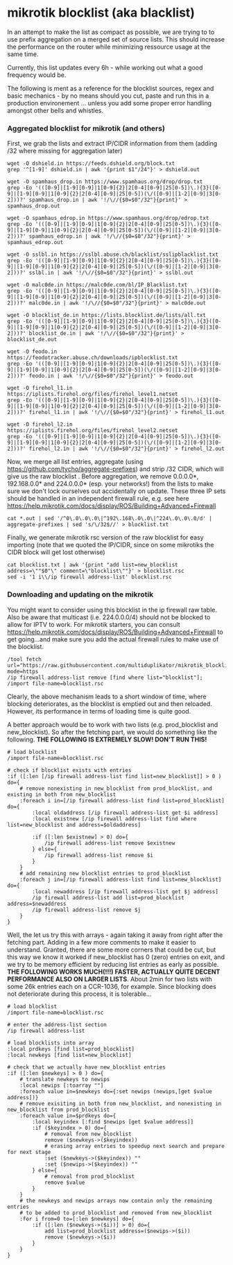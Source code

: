 # mikrotik blocklist (aka blacklist)
In an attempt to make the list as compact as possible, we are trying to to use prefix aggregation on a merged set of source lists.
This should increase the performance on the router while minimizing ressource usage at the same time.

Currently, this list updates every 6h - while working out what a good frequency would be.

The following is ment as a reference for the blocklist sources, regex and basic mechanics - by no means should you cut, paste and run this in a production environement ... unless you add some proper error handling amongst other bells and whistles. 

### Aggregated blocklist for mikrotik (and others)

First, we grab the lists and extract IP/CIDR information from them (adding /32 where missing for aggregation later)

```
wget -O dshield.in https://feeds.dshield.org/block.txt
grep '^[1-9]' dshield.in | awk '{print $1"/24"}' > dshield.out

wget -O spamhaus_drop.in https://www.spamhaus.org/drop/drop.txt
grep -Eo '(([0-9]|[1-9][0-9]|1[0-9]{2}|2[0-4][0-9]|25[0-5])\.){3}([0-9]|[1-9][0-9]|1[0-9]{2}|2[0-4][0-9]|25[0-5])(\/([0-9]|[1-2][0-9]|3[0-2]))?' spamhaus_drop.in | awk '!/\//{$0=$0"/32"}{print}' > spamhaus_drop.out

wget -O spamhaus_edrop.in https://www.spamhaus.org/drop/edrop.txt
grep -Eo '(([0-9]|[1-9][0-9]|1[0-9]{2}|2[0-4][0-9]|25[0-5])\.){3}([0-9]|[1-9][0-9]|1[0-9]{2}|2[0-4][0-9]|25[0-5])(\/([0-9]|[1-2][0-9]|3[0-2]))?' spamhaus_edrop.in | awk '!/\//{$0=$0"/32"}{print}' > spamhaus_edrop.out

wget -O sslbl.in https://sslbl.abuse.ch/blacklist/sslipblacklist.txt
grep -Eo '(([0-9]|[1-9][0-9]|1[0-9]{2}|2[0-4][0-9]|25[0-5])\.){3}([0-9]|[1-9][0-9]|1[0-9]{2}|2[0-4][0-9]|25[0-5])(\/([0-9]|[1-2][0-9]|3[0-2]))?' sslbl.in | awk '!/\//{$0=$0"/32"}{print}' > sslbl.out

wget -O malc0de.in https://malc0de.com/bl/IP_Blacklist.txt
grep -Eo '(([0-9]|[1-9][0-9]|1[0-9]{2}|2[0-4][0-9]|25[0-5])\.){3}([0-9]|[1-9][0-9]|1[0-9]{2}|2[0-4][0-9]|25[0-5])(\/([0-9]|[1-2][0-9]|3[0-2]))?' malc0de.in | awk '!/\//{$0=$0"/32"}{print}' > malc0de.out

wget -O blocklist_de.in https://lists.blocklist.de/lists/all.txt
grep -Eo '(([0-9]|[1-9][0-9]|1[0-9]{2}|2[0-4][0-9]|25[0-5])\.){3}([0-9]|[1-9][0-9]|1[0-9]{2}|2[0-4][0-9]|25[0-5])(\/([0-9]|[1-2][0-9]|3[0-2]))?' blocklist_de.in | awk '!/\//{$0=$0"/32"}{print}' > blocklist_de.out

wget -O feodo.in https://feodotracker.abuse.ch/downloads/ipblocklist.txt
grep -Eo '(([0-9]|[1-9][0-9]|1[0-9]{2}|2[0-4][0-9]|25[0-5])\.){3}([0-9]|[1-9][0-9]|1[0-9]{2}|2[0-4][0-9]|25[0-5])(\/([0-9]|[1-2][0-9]|3[0-2]))?' feodo.in | awk '!/\//{$0=$0"/32"}{print}' > feodo.out

wget -O firehol_l1.in https://iplists.firehol.org/files/firehol_level1.netset
grep -Eo '(([0-9]|[1-9][0-9]|1[0-9]{2}|2[0-4][0-9]|25[0-5])\.){3}([0-9]|[1-9][0-9]|1[0-9]{2}|2[0-4][0-9]|25[0-5])(\/([0-9]|[1-2][0-9]|3[0-2]))?' firehol_l1.in | awk '!/\//{$0=$0"/32"}{print}' > firehol_l1.out

wget -O firehol_l2.in https://iplists.firehol.org/files/firehol_level2.netset
grep -Eo '(([0-9]|[1-9][0-9]|1[0-9]{2}|2[0-4][0-9]|25[0-5])\.){3}([0-9]|[1-9][0-9]|1[0-9]{2}|2[0-4][0-9]|25[0-5])(\/([0-9]|[1-2][0-9]|3[0-2]))?' firehol_l2.in | awk '!/\//{$0=$0"/32"}{print}' > firehol_l2.out
```

Now, we merge all list entries, aggregate (using https://github.com/tycho/aggregate-prefixes) and strip /32 CIDR, which will give us the raw blocklist .
Before aggregation, we remove 0.0.0.0*, 192.168.0.0* and 224.0.0.0* (esp. your networks!) from the lists to make sure we don't lock ourselves out accidentally on update.
These three IP sets should be handled in an independent firewall rule, e.g. see here https://help.mikrotik.com/docs/display/ROS/Building+Advanced+Firewall 

```
cat *.out | sed '/^0\.0\.0\.0\|^192\.168\.0\.0\|^224\.0\.0\.0/d' | aggregate-prefixes | sed 's/\/32$//' > blocklist.txt
```

Finally, we generate mikrotik rsc version of the raw blocklist for easy importing (note that we quoted the IP/CIDR, since on some mikrotiks the CIDR block will get lost otherwise)

```
cat blocklist.txt | awk '{print "add list=new_blocklist address=\""$0"\" comment=\"blocklist\""}' > blocklist.rsc
sed -i '1 i\\/ip firewall address-list' blocklist.rsc
```

### Downloading and updating on the mikrotik
You might want to consider using this blocklist in the ip firewall raw table. Also be aware that multicast (i.e. 224.0.0.0/4) should not be blocked to allow for IPTV to work.
For mikrotik starters, you can consult https://help.mikrotik.com/docs/display/ROS/Building+Advanced+Firewall to get going...and make sure you add the actual firewall rules to make use of the blocklist.

```
/tool fetch url="https://raw.githubusercontent.com/multiduplikator/mikrotik_blocklist/main/blocklist.rsc" mode=https
/ip firewall address-list remove [find where list="blocklist"]; /import file-name=blocklist.rsc
```

Clearly, the above mechanism leads to a short window of time, where blocking deteriorates, as the blocklist is emptied out and then reloaded.
However, its performance in terms of loading time is quite good.

A better approach would be to work with two lists (e.g. prod_blocklist and new_blocklist). So after the fetching part, we would do something like the following.
**THE FOLLOWING IS EXTREMELY SLOW! DON'T RUN THIS!**

```
# load blocklist
/import file-name=blocklist.rsc

# check if blocklist exists with entries
:if ([:len [/ip firewall address-list find list=new_blocklist]] > 0 ) do={
	# remove nonexisting in new_blocklist from prod_blocklist, and existing in both from new_blocklist
	:foreach i in=[/ip firewall address-list find list=prod_blocklist] do={
		:local oldaddress [/ip firewall address-list get $i address]
		:local existnew [/ip firewall address-list find where list=new_blocklist and address=$oldaddress]
	  
		:if ([:len $existnew] > 0) do={
			/ip firewall address-list remove $existnew
		} else={
			/ip firewall address-list remove $i
		}
	}
	# add remaining new blocklist entries to prod_blocklist
	:foreach j in=[/ip firewall address-list find list=new_blocklist] do={
		:local newaddress [/ip firewall address-list get $j address]
		/ip firewall address-list add list=prod_blocklist address=$newaddress
		/ip firewall address-list remove $j
	}
} 
```

Well, the let us try this with arrays - again taking it away from right after the fetching part. Adding in a few more comments to make it easier to understand. Granted, there are some more corners that could be cut, but this way we know it worked if new_blocklist has 0 (zero) entries on exit, and we try to be memory efficient by reducing list entries as early as possible. **THE FOLLOWING WORKS MUCH(!!!) FASTER, ACTUALLY QUITE DECENT PERFORMANCE ALSO ON LARGER LISTS**. About 2min for two lists with some 26k entries each on a CCR-1036, for example. Since blocking does not deteriorate during this process, it is tolerable...

```
# load blocklist
/import file-name=blocklist.rsc

# enter the address-list section
/ip firewall address-list

# load blocklists into array
:local prdkeys [find list=prod_blocklist]
:local newkeys [find list=new_blocklist]

# check that we actually have new_blocklist entries
:if ([:len $newkeys] > 0 ) do={
	# translate newkeys to newips
	:local newips [:toarray ""]
	:foreach value in=$newkeys do={:set newips (newips,[get $value address])}
	# remove exisiting in both from new_blocklist, and nonexisting in new_blocklist from prod_blocklist
	:foreach value in=$prdkeys do={
		:local keyindex [:find $newips [get $value address]]
		:if ($keyindex > 0) do={
			# removal from new_blocklist
			remove ($newkeys->($keyindex))
			# erasing array entries to speedup next search and prepare for next stage
			:set ($newkeys->($keyindex)) ""
			:set ($newips->($keyindex)) ""
		} else={
			# removal from prod_blocklist
			remove $value
		}
	}
	# the newkeys and newips arrays now contain only the remaining entries
	# to be added to prod_blocklist and removed from new_blocklist
	:for i from=0 to=[:len $newkeys] do={
		:if ([:len ($newkeys->($i))] > 0) do={
			add list=prod_blocklist address=($newips->($i))
			remove ($newkeys->($i))
		}
	}
}

